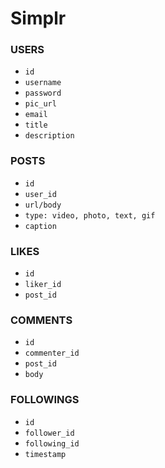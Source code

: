 # Simplr

### USERS
* `id`
* `username`
* `password`
* `pic_url`
* `email`
* `title`
* `description`

### POSTS 
* `id`
* `user_id`
* `url/body`
* `type: video, photo, text, gif`
* `caption`

### LIKES
* `id`
* `liker_id`
* `post_id`

### COMMENTS
* `id`
* `commenter_id`
* `post_id`
* `body`

### FOLLOWINGS
* `id`
* `follower_id`
* `following_id`
* `timestamp`

